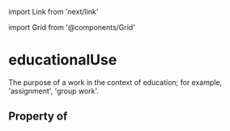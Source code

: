 import Link from 'next/link'
  
import Grid from '@components/Grid'

# educationalUse

The purpose of a work in the context of education; for example, 'assignment', 'group work'.

## Property of



